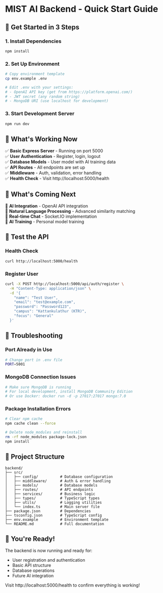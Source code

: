 # MIST AI Backend - Quick Start Guide

## 🚀 Get Started in 3 Steps

### 1. Install Dependencies
```bash
npm install
```

### 2. Set Up Environment
```bash
# Copy environment template
cp env.example .env

# Edit .env with your settings:
# - OpenAI API key (get from https://platform.openai.com/)
# - JWT secret (any random string)
# - MongoDB URI (use localhost for development)
```

### 3. Start Development Server
```bash
npm run dev
```

## 🎯 What's Working Now

✅ **Basic Express Server** - Running on port 5000  
✅ **User Authentication** - Register, login, logout  
✅ **Database Models** - User model with AI training data  
✅ **API Routes** - All endpoints are set up  
✅ **Middleware** - Auth, validation, error handling  
✅ **Health Check** - Visit http://localhost:5000/health  

## 🔧 What's Coming Next

🔄 **AI Integration** - OpenAI API integration  
🔄 **Natural Language Processing** - Advanced similarity matching  
🔄 **Real-time Chat** - Socket.IO implementation  
🔄 **AI Training** - Personal model training  

## 🧪 Test the API

### Health Check
```bash
curl http://localhost:5000/health
```

### Register User
```bash
curl -X POST http://localhost:5000/api/auth/register \
  -H "Content-Type: application/json" \
  -d '{
    "name": "Test User",
    "email": "test@example.com",
    "password": "Password123",
    "campus": "Kattankulathur (KTR)",
    "focus": "General"
  }'
```

## 🐛 Troubleshooting

### Port Already in Use
```bash
# Change port in .env file
PORT=5001
```

### MongoDB Connection Issues
```bash
# Make sure MongoDB is running
# For local development, install MongoDB Community Edition
# Or use Docker: docker run -d -p 27017:27017 mongo:7.0
```

### Package Installation Errors
```bash
# Clear npm cache
npm cache clean --force

# Delete node_modules and reinstall
rm -rf node_modules package-lock.json
npm install
```

## 📁 Project Structure

```
backend/
├── src/
│   ├── config/          # Database configuration
│   ├── middleware/      # Auth & error handling
│   ├── models/          # Database models
│   ├── routes/          # API endpoints
│   ├── services/        # Business logic
│   ├── types/           # TypeScript types
│   ├── utils/           # Logging utilities
│   └── index.ts         # Main server file
├── package.json         # Dependencies
├── tsconfig.json        # TypeScript config
├── env.example          # Environment template
└── README.md            # Full documentation
```

## 🎉 You're Ready!

The backend is now running and ready for:
- User registration and authentication
- Basic API structure
- Database operations
- Future AI integration

Visit http://localhost:5000/health to confirm everything is working!


